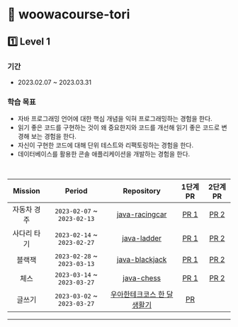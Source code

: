 # 🚀 woowacourse-tori
## 1️⃣ Level 1
### 기간
- 2023.02.07 ~ 2023.03.31

### 학습 목표
- 자바 프로그래밍 언어에 대한 핵심 개념을 익혀 프로그래밍하는 경험을 한다.
- 읽기 좋은 코드를 구현하는 것이 왜 중요한지와 코드를 개선해 읽기 좋은 코드로 변경해 보는 경험을 한다.
- 자신이 구현한 코드에 대해 단위 테스트와 리팩토링하는 경험을 한다.
- 데이터베이스를 활용한 콘솔 애플리케이션을 개발하는 경험을 한다.

<br>

| Mission | Period | Repository | 1단계 PR | 2단계 PR |
|:-----:|:-----:|:---:|:---:|:---:|
|자동차 경주|`2023-02-07` ~ `2023-02-13`|[java-racingcar](https://github.com/woowacourse/java-racingcar/tree/ezzanzzan)|[PR 1](https://github.com/woowacourse/java-racingcar/pull/521)|[PR 2](https://github.com/woowacourse/java-racingcar/pull/639) | 
|사다리 타기|`2023-02-14` ~ `2023-02-27`|[java-ladder](https://github.com/woowacourse/java-ladder/tree/ezzanzzan)|[PR 1](https://github.com/woowacourse/java-ladder/pull/120)|[PR 2](https://github.com/woowacourse/java-ladder/pull/243)
|블랙잭|`2023-02-28` ~ `2023-03-13`|[java-blackjack](https://github.com/woowacourse/java-blackjack/tree/ezzanzzan)|[PR 1](https://github.com/woowacourse/java-blackjack/pull/474)|[PR 2](https://github.com/woowacourse/java-blackjack/pull/579)|
|체스|`2023-03-14` ~ `2023-03-27`|[java-chess](https://github.com/woowacourse/java-chess/tree/ezzanzzan)|[PR 1](https://github.com/woowacourse/java-chess/pull/498)|[PR 2](https://github.com/woowacourse/java-chess/pull/612)|
|글쓰기|`2023-03-02` ~ `2023-03-27`|[우아한테크코스 한 달 생활기](https://github.com/ezzanzzan/woowa-writing-5)|[PR](https://github.com/woowacourse/woowa-writing-5/pull/140)|

---
